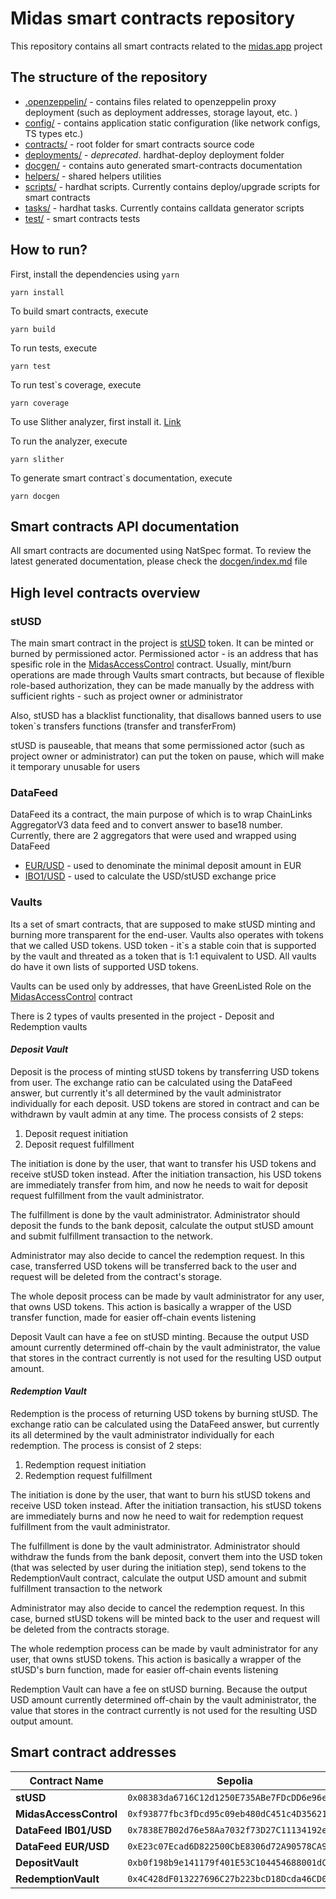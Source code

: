 # Midas smart contracts repository

This repository contains all smart contracts related to the [midas.app](https://midas.app) project

## The structure of the repository

- [.openzeppelin/](./.openzeppelin/) - contains files related to openzeppelin proxy deployment (such as deployment addresses, storage layout, etc. )
- [config/](./config/) - contains application static configuration (like network configs, TS types etc.)
- [contracts/](./contracts/) - root folder for smart contracts source code
- [deployments/](./deployments/) - *deprecated*. hardhat-deploy deployment folder
- [docgen/](./docgen/) - contains auto generated smart-contracts documentation
- [helpers/](./helpers/) - shared helpers utilities
- [scripts/](./scripts/) - hardhat scripts. Currently contains deploy/upgrade scripts for smart contracts
- [tasks/](./tasks/) - hardhat tasks. Currently contains calldata generator scripts
- [test/](./test/) - smart contracts tests

## How to run?

First, install the dependencies using `yarn`

```
yarn install
```

To build smart contracts, execute

```
yarn build
```

To run tests, execute

```
yarn test
```

To run test`s coverage, execute

```
yarn coverage
```

To use Slither analyzer, first install it. [Link](https://github.com/crytic/slither)

To run the analyzer, execute

```
yarn slither
```


To generate smart contract`s documentation, execute

```
yarn docgen
```

## Smart contracts API documentation

All smart contracts are documented using NatSpec format. To review the latest generated documentation, please check the [docgen/index.md](./docgen/index.md) file


## High level contracts overview

### **stUSD**
The main smart contract in the project is [stUSD](./contracts/stUSD.sol) token. It can be minted or burned by permissioned actor. Permissioned actor - is an address that has spesific role in the [MidasAccessControl](./contracts/access/MidasAccessControl.sol) contract. Usually, mint/burn operations are made through Vaults smart contracts, but because of flexible role-based authorization, they can be made manually by the address with sufficient rights - such as project owner or administrator

Also, stUSD has a blacklist functionality, that disallows banned users to use token`s transfers functions (transfer and transferFrom)

stUSD is pauseable, that means that some permissioned actor (such as project owner or administrator) can put the token on pause, which will make it temporary unusable for users


### **DataFeed**

DataFeed its a contract, the main purpose of which is to wrap ChainLinks AggregatorV3 data feed and to convert answer to base18 number. Currently, there are 2 aggregators that were used and wrapped using DataFeed
- [EUR/USD](https://data.chain.link/ethereum/mainnet/fiat/eur-usd) - used to denominate the minimal deposit amount in EUR
- [IBO1/USD](https://data.chain.link/ethereum/mainnet/indexes/ib01-usd) - used to calculate the USD/stUSD exchange price
### **Vaults**

Its a set of smart contracts, that are supposed to make stUSD minting and burning more transparent for the end-user. Vaults also operates with tokens that we called USD tokens. USD token - it`s a stable coin that is supported by the vault and threated as a token that is 1:1 equivalent to USD. All vaults do have it own lists of supported USD tokens.

Vaults can be used only by addresses, that have GreenListed Role on the [MidasAccessControl](./contracts/access/MidasAccessControl.sol) contract

There is 2 types of vaults presented in the project - Deposit and Redemption vaults

#### ***Deposit Vault***
Deposit is the process of minting stUSD tokens by transferring USD tokens from user. The exchange ratio can be calculated using the DataFeed answer, but currently it's all determined by the vault administrator individually for each deposit. USD tokens are stored in contract and can be withdrawn by vault admin at any time.
The process consists of 2 steps:
1. Deposit request initiation
2. Deposit request fulfillment

The initiation is done by the user, that want to transfer his USD tokens and receive stUSD token instead. After the initiation transaction, his USD tokens are immediately transfer from him, and now he needs to wait for deposit request fulfillment from the vault administrator.

The fulfillment is done by the vault administrator. Administrator should deposit the funds to the bank deposit, calculate the output stUSD amount and submit fulfillment transaction to the network.

Administrator may also decide to cancel the redemption request. In this case, transferred USD tokens will be transferred back to the user and request will be deleted from the contract's storage.

The whole deposit process can be made by vault administrator for any user, that owns USD tokens. This action is basically a wrapper of the USD transfer function, made for easier off-chain events listening

Deposit Vault can have a fee on stUSD minting. Because the output USD amount currently determined off-chain by the vault administrator, the value that stores in the contract currently is not used for the resulting USD output amount.


#### ***Redemption Vault***

Redemption is the process of returning USD tokens by burning stUSD. The exchange ratio can be calculated using the DataFeed answer, but currently its all determined by the vault administrator individually for each redemption. The process is consist of 2 steps: 

1. Redemption request initiation
2. Redemption request fulfillment

The initiation is done by the user, that want to burn his stUSD tokens and receive USD token instead. After the initiation transaction, his stUSD tokens are immediately burns and now he need to wait for redemption request fulfillment from the vault administrator. 

The fulfillment is done by the vault administrator. Administrator should withdraw the funds from the bank deposit, convert them into the USD token (that was selected by user during the initiation step), send tokens to the RedemptionVault contract, calculate the output USD amount and submit fulfillment transaction to the network

Administrator may also decide to cancel the redemption request. In this case, burned stUSD tokens will be minted back to the user and request will be deleted from the contracts storage.

The whole redemption process can be made by vault administrator for any user, that owns stUSD tokens. This action is basically a wrapper of the stUSD's burn function, made for easier off-chain events listening

Redemption Vault can have a fee on stUSD burning. Because the output USD amount currently determined off-chain by the vault administrator, the value that stores in the contract currently is not used for the resulting USD output amount.


## Smart contract addresses

|Contract Name|Sepolia|Mainnet| 
|-|-|-|
|**stUSD**|`0x08383da6716C12d1250E735ABe7FDcDD6e96e9e9`|-|
|**MidasAccessControl**|`0xf93877fbc3fDcd95c09eb480dC451c4D356217bD`|-|
|**DataFeed IB01/USD**|`0x7838E7B02d76e58Aa7032f73D27C11134192e99d`|-|
|**DataFeed EUR/USD**|`0xE23c07Ecad6D822500CbE8306d72A90578CA9F11`|-|
|**DepositVault**|`0xb0f198b9e141179f401E53C104454688001dC511`|-|
|**RedemptionVault**|`0x4C428dF013227696C27b223bcD18Dcda46CD0a3D`|-|
